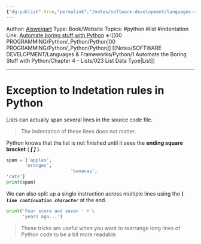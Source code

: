 ```yaml
---
{"dg-publish":true,"permalink":"/notes/software-development/languages-and-frameworks/python/1-automate-the-boring-stuff-with-python/chapter-4-lists/046-list-indentations/","created":"2025-07-13T15:25:05.479+08:00"}
---
```


Author: [Alsweigart](https://alsweigart.com/)
Type: Book/Website
Topics: #python #list #indentation
Link: [Automate boring stuff with Python](https://automatetheboringstuff.com/)
∗:[[00 PROGRAMMING/Python/_Python/Python\|00 PROGRAMMING/Python/_Python/Python]] [[Notes/SOFTWARE DEVELOPMENT/Languages & Frameworks/Python/1 Automate the Boring Stuff with Python/Chapter 4 - Lists/023 List Data Type\|List]] 

---
# Exception to Indetation rules in Python

Lists can actually span several lines in the source code file.

>The indentation of these lines does not matter.

Python knows that the list is not finished until it sees the __ending square bracket__ ( ___[ ]___ ).
```python
spam = ['apples',
	   'oranges',
						'bananas',
'cats']
print(spam)
```

We can also split up a single instruction across multiple lines using the ___\ `line continuation character`___ at the end.

```python
print('Four score and seven ' + \
	  'years ago...')
```

>These tricks are useful when you want to rearrange long lines of Python code to be a bit more readable.